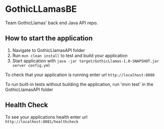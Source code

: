 # GothicLLamasBE
Team GothicLlamas' back end Java API repo.

How to start the application
---

1. Navigate to GothicLlamasAPI folder
2. Run `mvn clean install` to test and build your application
3. Start application with `java -jar target/GothicLlamas-1.0-SNAPSHOT.jar server config.yml`

To check that your application is running enter url `http://localhost:8080`

To run built-in tests without building the application, run 'mvn test' in the GothicLlamasAPI folder

Health Check
---

To see your applications health enter url `http://localhost:8081/healthcheck`
